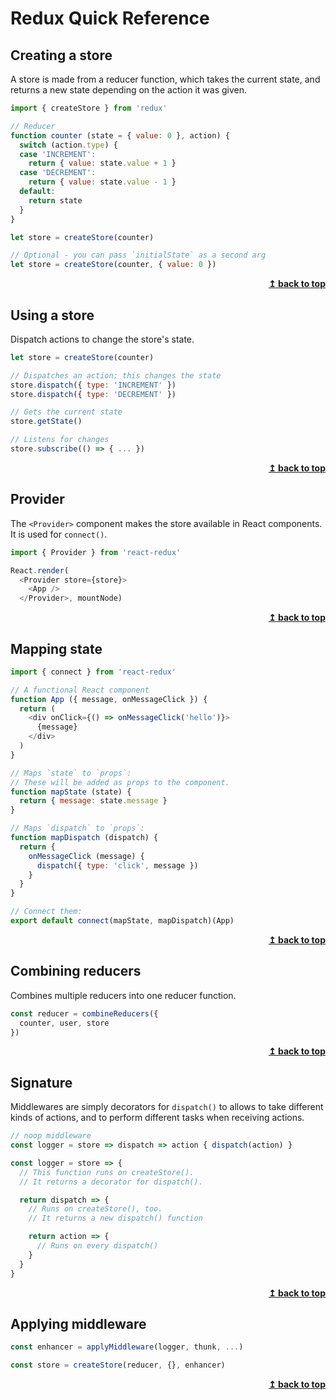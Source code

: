 # Redux Quick Reference

## Creating a store

A store is made from a reducer function, which takes the current state, and returns a new state depending on the action it was given.

```js
import { createStore } from 'redux'

// Reducer
function counter (state = { value: 0 }, action) {
  switch (action.type) {
  case 'INCREMENT':
    return { value: state.value + 1 }
  case 'DECREMENT':
    return { value: state.value - 1 }
  default:
    return state
  }
}

let store = createStore(counter)

// Optional - you can pass `initialState` as a second arg
let store = createStore(counter, { value: 0 })
```

<div align="right">
    <b><a href="#">↥ back to top</a></b>
</div>

## Using a store

Dispatch actions to change the store\'s state.

```js
let store = createStore(counter)

// Dispatches an action; this changes the state
store.dispatch({ type: 'INCREMENT' })
store.dispatch({ type: 'DECREMENT' })

// Gets the current state
store.getState()

// Listens for changes
store.subscribe(() => { ... })
```

<div align="right">
    <b><a href="#">↥ back to top</a></b>
</div>

## Provider

The `<Provider>` component makes the store available in React components. It is used for `connect()`.

```js
import { Provider } from 'react-redux'

React.render(
  <Provider store={store}>
    <App />
  </Provider>, mountNode)
```

<div align="right">
    <b><a href="#">↥ back to top</a></b>
</div>

## Mapping state

```js
import { connect } from 'react-redux'

// A functional React component
function App ({ message, onMessageClick }) {
  return (
    <div onClick={() => onMessageClick('hello')}>
      {message}
    </div>
  )
}

// Maps `state` to `props`:
// These will be added as props to the component.
function mapState (state) {
  return { message: state.message }
}

// Maps `dispatch` to `props`:
function mapDispatch (dispatch) {
  return {
    onMessageClick (message) {
      dispatch({ type: 'click', message })
    }
  }
}

// Connect them:
export default connect(mapState, mapDispatch)(App)
```

<div align="right">
    <b><a href="#">↥ back to top</a></b>
</div>

## Combining reducers

Combines multiple reducers into one reducer function.

```js
const reducer = combineReducers({
  counter, user, store
})
```

<div align="right">
    <b><a href="#">↥ back to top</a></b>
</div>

## Signature

Middlewares are simply decorators for `dispatch()` to allows to take different kinds of actions, and to perform different tasks when receiving actions.

```js
// noop middleware
const logger = store => dispatch => action { dispatch(action) }

const logger = store => {
  // This function runs on createStore().
  // It returns a decorator for dispatch().

  return dispatch => {
    // Runs on createStore(), too.
    // It returns a new dispatch() function

    return action => {
      // Runs on every dispatch()
    }
  }
}
```

<div align="right">
    <b><a href="#">↥ back to top</a></b>
</div>

## Applying middleware

```js
const enhancer = applyMiddleware(logger, thunk, ...)

const store = createStore(reducer, {}, enhancer)
```

<div align="right">
    <b><a href="#">↥ back to top</a></b>
</div>
